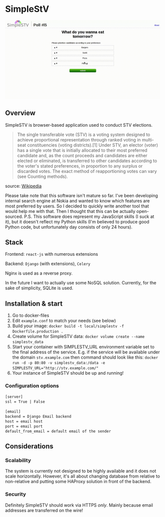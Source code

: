 # SimpleStV

![voting in SimpleSTV animation](https://raw.githubusercontent.com/szborows/simplestv/master/voting.gif)

## Overview

SimpleSTV is browser-based application used to conduct STV elections.

>The single transferable vote (STV) is a voting system designed to achieve proportional representation through 
>ranked voting in multi-seat constituencies (voting districts).[1] Under STV, an elector (voter) has a single 
>vote that is initially allocated to their most preferred candidate and, as the count proceeds and candidates 
>are either elected or eliminated, is transferred to other candidates according to the voter's stated 
>preferences, in proportion to any surplus or discarded votes. The exact method of reapportioning votes 
>can vary (see Counting methods).

source: [Wikipedia](https://en.wikipedia.org/wiki/Single_transferable_vote)

Please take note that this software isn't mature so far. I've been developing internal search engine at Nokia and
wanted to know which features are most preferred by users. So I decided to quickly write another tool that
would help me with that. Then I thought that this can be actually open-sourced.
P.S. This software does represent my JavaScript skills (I suck at it), but it doesn't reflect my Python skills
(I'm believed to produce good Python code, but unfortunately day consists of only 24 hours).

## Stack

Frontend: `react-js` with numerous extensions

Backend: `Django` (with extensions), `Celery`

Nginx is used as a reverse proxy.

In the future I want to actually use some NoSQL solution. Currently, for the sake of simplicity, SQLite is
used.

## Installation & start

1. Go to docker-files
2. Edit `example.conf` to match your needs (see below)
3. Build your image: `docker build -t local/simplestv -f Dockerfile.production .`
4. Create volume for SimpleSTV data: `docker volume create --name simplestv_data`
5. Start your container with SIMPLESTV_URL environment variable set to the final address of the service. E.g.
   if the service will be available under the domain `stv.example.com` then command should look like this: `docker run -d -p 80:80 -v simplestv_data:/data -e SIMPLESTV_URL="http://stv.example.com/"`
6. Your instance of SimpleSTV should be up and running!

### Configuration options

    [server]
    ssl = True | False

    [email]
    backend = Django Email backend
    host = email host
    port = email port
    default_from_email = default email of the sender

## Considerations

### Scalability
The system is currently not designed to be highly available and it does not scale horizontally. However, it's
all about changing database from relative to non-relative and putting some HAProxy solution in front of the
backend.

### Security
Definitely SimpleSTV should work via HTTPS _only_. Mainly because email addresses are transferred on the wire!
